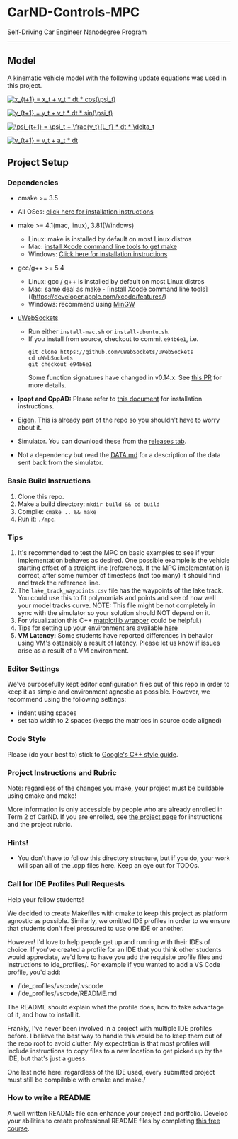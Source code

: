 # CarND-Controls-MPC
Self-Driving Car Engineer Nanodegree Program

---

## Model
A kinematic vehicle model with the following update equations was used in this project.

<a href="https://www.codecogs.com/eqnedit.php?latex=x_{t&plus;1}&space;=&space;x_t&space;&plus;&space;v_t&space;*&space;dt&space;*&space;cos(\psi_t)" target="_blank"><img src="https://latex.codecogs.com/gif.latex?x_{t&plus;1}&space;=&space;x_t&space;&plus;&space;v_t&space;*&space;dt&space;*&space;cos(\psi_t)" title="x_{t+1} = x_t + v_t * dt * cos(\psi_t)" /></a>

<a href="https://www.codecogs.com/eqnedit.php?latex=y_{t&plus;1}&space;=&space;y_t&space;&plus;&space;v_t&space;*&space;dt&space;*&space;sin(\psi_t)" target="_blank"><img src="https://latex.codecogs.com/gif.latex?y_{t&plus;1}&space;=&space;y_t&space;&plus;&space;v_t&space;*&space;dt&space;*&space;sin(\psi_t)" title="y_{t+1} = y_t + v_t * dt * sin(\psi_t)" /></a>

<a href="https://www.codecogs.com/eqnedit.php?latex=\psi_{t&plus;1}&space;=&space;\psi_t&space;&plus;&space;\frac{v_t}{L_f}&space;*&space;dt&space;*&space;\delta_t" target="_blank"><img src="https://latex.codecogs.com/gif.latex?\psi_{t&plus;1}&space;=&space;\psi_t&space;&plus;&space;\frac{v_t}{L_f}&space;*&space;dt&space;*&space;\delta_t" title="\psi_{t+1} = \psi_t + \frac{v_t}{L_f} * dt * \delta_t" /></a>

<a href="https://www.codecogs.com/eqnedit.php?latex=v_{t&plus;1}&space;=&space;v_t&space;&plus;&space;a_t&space;*&space;dt" target="_blank"><img src="https://latex.codecogs.com/gif.latex?v_{t&plus;1}&space;=&space;v_t&space;&plus;&space;a_t&space;*&space;dt" title="v_{t+1} = v_t + a_t * dt" /></a>

## Project Setup
### Dependencies

* cmake >= 3.5
 * All OSes: [click here for installation instructions](https://cmake.org/install/)
* make >= 4.1(mac, linux), 3.81(Windows)
  * Linux: make is installed by default on most Linux distros
  * Mac: [install Xcode command line tools to get make](https://developer.apple.com/xcode/features/)
  * Windows: [Click here for installation instructions](http://gnuwin32.sourceforge.net/packages/make.htm)
* gcc/g++ >= 5.4
  * Linux: gcc / g++ is installed by default on most Linux distros
  * Mac: same deal as make - [install Xcode command line tools]((https://developer.apple.com/xcode/features/)
  * Windows: recommend using [MinGW](http://www.mingw.org/)
* [uWebSockets](https://github.com/uWebSockets/uWebSockets)
  * Run either `install-mac.sh` or `install-ubuntu.sh`.
  * If you install from source, checkout to commit `e94b6e1`, i.e.
    ```
    git clone https://github.com/uWebSockets/uWebSockets
    cd uWebSockets
    git checkout e94b6e1
    ```
    Some function signatures have changed in v0.14.x. See [this PR](https://github.com/udacity/CarND-MPC-Project/pull/3) for more details.

* **Ipopt and CppAD:** Please refer to [this document](https://github.com/udacity/CarND-MPC-Project/blob/master/install_Ipopt_CppAD.md) for installation instructions.
* [Eigen](http://eigen.tuxfamily.org/index.php?title=Main_Page). This is already part of the repo so you shouldn't have to worry about it.
* Simulator. You can download these from the [releases tab](https://github.com/udacity/self-driving-car-sim/releases).
* Not a dependency but read the [DATA.md](./DATA.md) for a description of the data sent back from the simulator.


### Basic Build Instructions

1. Clone this repo.
2. Make a build directory: `mkdir build && cd build`
3. Compile: `cmake .. && make`
4. Run it: `./mpc`.

### Tips

1. It's recommended to test the MPC on basic examples to see if your implementation behaves as desired. One possible example
is the vehicle starting offset of a straight line (reference). If the MPC implementation is correct, after some number of timesteps
(not too many) it should find and track the reference line.
2. The `lake_track_waypoints.csv` file has the waypoints of the lake track. You could use this to fit polynomials and points and see of how well your model tracks curve. NOTE: This file might be not completely in sync with the simulator so your solution should NOT depend on it.
3. For visualization this C++ [matplotlib wrapper](https://github.com/lava/matplotlib-cpp) could be helpful.)
4.  Tips for setting up your environment are available [here](https://classroom.udacity.com/nanodegrees/nd013/parts/40f38239-66b6-46ec-ae68-03afd8a601c8/modules/0949fca6-b379-42af-a919-ee50aa304e6a/lessons/f758c44c-5e40-4e01-93b5-1a82aa4e044f/concepts/23d376c7-0195-4276-bdf0-e02f1f3c665d)
5. **VM Latency:** Some students have reported differences in behavior using VM's ostensibly a result of latency.  Please let us know if issues arise as a result of a VM environment.

### Editor Settings

We've purposefully kept editor configuration files out of this repo in order to
keep it as simple and environment agnostic as possible. However, we recommend
using the following settings:

* indent using spaces
* set tab width to 2 spaces (keeps the matrices in source code aligned)

### Code Style

Please (do your best to) stick to [Google's C++ style guide](https://google.github.io/styleguide/cppguide.html).

### Project Instructions and Rubric

Note: regardless of the changes you make, your project must be buildable using
cmake and make!

More information is only accessible by people who are already enrolled in Term 2
of CarND. If you are enrolled, see [the project page](https://classroom.udacity.com/nanodegrees/nd013/parts/40f38239-66b6-46ec-ae68-03afd8a601c8/modules/f1820894-8322-4bb3-81aa-b26b3c6dcbaf/lessons/b1ff3be0-c904-438e-aad3-2b5379f0e0c3/concepts/1a2255a0-e23c-44cf-8d41-39b8a3c8264a)
for instructions and the project rubric.

### Hints!

* You don't have to follow this directory structure, but if you do, your work
  will span all of the .cpp files here. Keep an eye out for TODOs.

### Call for IDE Profiles Pull Requests

Help your fellow students!

We decided to create Makefiles with cmake to keep this project as platform
agnostic as possible. Similarly, we omitted IDE profiles in order to we ensure
that students don't feel pressured to use one IDE or another.

However! I'd love to help people get up and running with their IDEs of choice.
If you've created a profile for an IDE that you think other students would
appreciate, we'd love to have you add the requisite profile files and
instructions to ide_profiles/. For example if you wanted to add a VS Code
profile, you'd add:

* /ide_profiles/vscode/.vscode
* /ide_profiles/vscode/README.md

The README should explain what the profile does, how to take advantage of it,
and how to install it.

Frankly, I've never been involved in a project with multiple IDE profiles
before. I believe the best way to handle this would be to keep them out of the
repo root to avoid clutter. My expectation is that most profiles will include
instructions to copy files to a new location to get picked up by the IDE, but
that's just a guess.

One last note here: regardless of the IDE used, every submitted project must
still be compilable with cmake and make./

### How to write a README
A well written README file can enhance your project and portfolio.  Develop your abilities to create professional README files by completing [this free course](https://www.udacity.com/course/writing-readmes--ud777).
